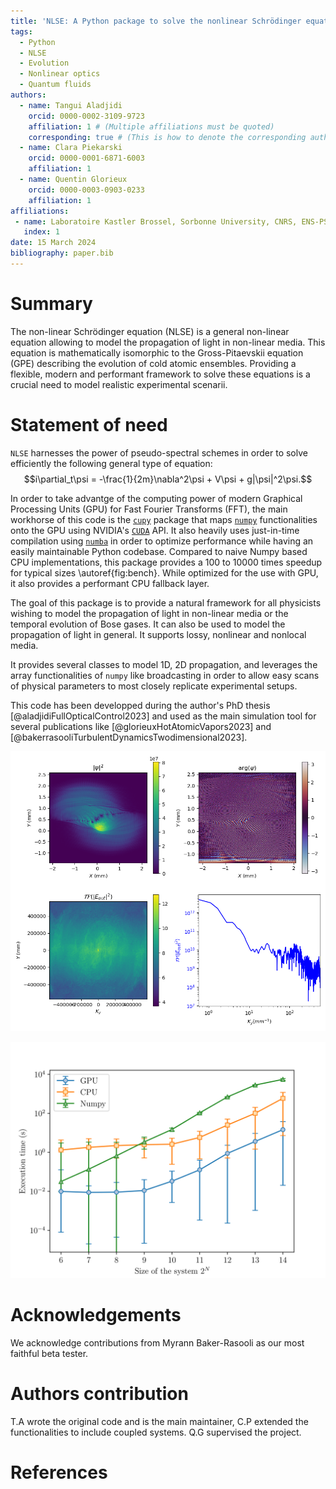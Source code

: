```yaml
---
title: 'NLSE: A Python package to solve the nonlinear Schrödinger equation'
tags:
  - Python
  - NLSE
  - Evolution
  - Nonlinear optics
  - Quantum fluids
authors:
  - name: Tangui Aladjidi
    orcid: 0000-0002-3109-9723
    affiliation: 1 # (Multiple affiliations must be quoted)
    corresponding: true # (This is how to denote the corresponding author)
  - name: Clara Piekarski
    orcid: 0000-0001-6871-6003
    affiliation: 1
  - name: Quentin Glorieux
    orcid: 0000-0003-0903-0233
    affiliation: 1
affiliations:
 - name: Laboratoire Kastler Brossel, Sorbonne University, CNRS, ENS-PSL University, Collège de France; 4 Place Jussieu, 75005 Paris, France
   index: 1
date: 15 March 2024
bibliography: paper.bib
---
```


# Summary

The non-linear Schrödinger equation (NLSE) is a general non-linear equation allowing to model the propagation of light in non-linear media.
This equation is mathematically isomorphic to the Gross-Pitaevskii equation (GPE) describing the evolution of cold atomic ensembles.
Providing a flexible, modern and performant framework to solve these equations is a crucial need to model realistic experimental scenarii.

# Statement of need

`NLSE` harnesses the power of pseudo-spectral schemes in order to solve efficiently the following general type of equation:
$$i\partial_t\psi = -\frac{1}{2m}\nabla^2\psi + V\psi + g|\psi|^2\psi.$$

In order to take advantge of the computing power of modern Graphical Processing Units (GPU) for Fast Fourier Transforms (FFT), the main workhorse of this code is the [`cupy`](https://cupy.dev/) package that maps [`numpy`](https://numpy.org/) functionalities onto the GPU using NVIDIA's [`CUDA`](https://developer.nvidia.com/cuda-downloads) API.
It also heavily uses just-in-time compilation using [`numba`](https://numba.pydata.org/) in order to optimize performance while having an easily maintainable Python codebase.
Compared to naive Numpy based CPU implementations, this package provides a 100 to 10000 times speedup for typical sizes \autoref{fig:bench}.
While optimized for the use with GPU, it also provides a performant CPU fallback layer.

The goal of this package is to provide a natural framework for all physicists wishing to model the propagation of light in non-linear media or the temporal evolution of Bose gases. It can also be used to model the propagation of light in general.
It supports lossy, nonlinear and nonlocal media.

It provides several classes to model 1D, 2D propagation, and leverages the array functionalities of `numpy` like broadcasting in order to allow easy scans of physical parameters to most closely replicate experimental setups.

This code has been developped during the author's PhD thesis [@aladjidiFullOpticalControl2023] and used as the main simulation tool for several publications like [@glorieuxHotAtomicVapors2023] and [@bakerrasooliTurbulentDynamicsTwodimensional2023].

![Example of an output of the solver. A shearing layer is observed nucleating vortices, that are attracted towards the center due to an attractive potential. The density and phase of the field are represented as well as the momentum distribution in order to get a quick overview of the state of the field.\label{fig:output}](../img/output.png)

![CPU vs GPU benchmark for 1 cm of propagation (200 evolution steps).\label{fig:bench}](../img/benchmarks.png)

# Acknowledgements

We acknowledge contributions from Myrann Baker-Rasooli as our most faithful beta tester.

# Authors contribution

T.A wrote the original code and is the main maintainer, C.P extended the functionalities to include coupled systems. Q.G supervised the project.

# References